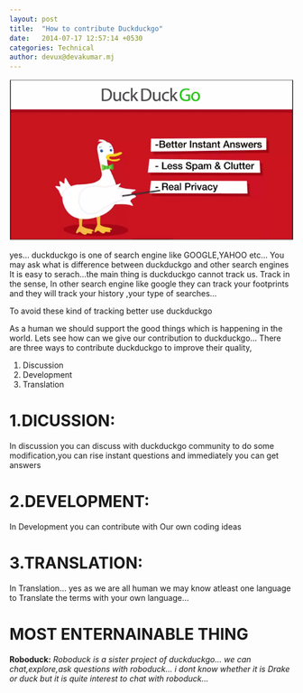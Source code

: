 ```yaml
---
layout: post
title:  "How to contribute Duckduckgo"
date:   2014-07-17 12:57:14 +0530
categories: Technical
author: devux@devakumar.mj
---
```

![](/images/duck.png)

yes… duckduckgo is one of search engine like GOOGLE,YAHOO etc… You may ask what is difference between duckduckgo and other search engines
It is easy to serach…the main thing is duckduckgo cannot track us.
Track in the sense, In other search engine like google they can track your footprints and they will track your history ,your type of searches…

To avoid these kind of tracking better use duckduckgo

As a human we should support the good things which is happening in the world. Lets see how can we give our contribution to duckduckgo…
There are three ways to contribute duckduckgo to improve their quality,

1. Discussion
2. Development
3. Translation

# 1.DICUSSION:
In discussion you can discuss with duckduckgo community to do some modification,you can rise instant questions and immediately you can get answers

# 2.DEVELOPMENT:
In Development you can contribute with Our own coding ideas

# 3.TRANSLATION:
In Translation… yes as we are all human we may know atleast one language to Translate the terms with your own language…

# MOST ENTERNAINABLE THING
**Roboduck:** *Roboduck is a sister project of duckduckgo… we can chat,explore,ask questions with roboduck… i dont know whether it is Drake or duck but it is quite interest to chat with roboduck…*